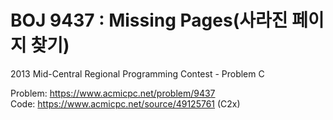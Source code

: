 # BOJ 9437 : Missing Pages(사라진 페이지 찾기)
2013 Mid-Central Regional Programming Contest - Problem C  
  
Problem: https://www.acmicpc.net/problem/9437  
Code: https://www.acmicpc.net/source/49125761 (C2x)
